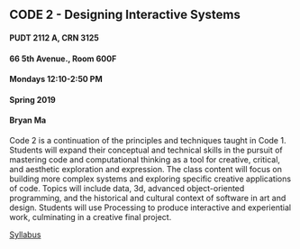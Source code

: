 ## CODE 2 - Designing Interactive Systems

#### PUDT 2112 A, CRN 3125
#### 66 5th Avenue., Room 600F
#### Mondays 12:10-2:50 PM
#### Spring 2019
#### Bryan Ma

Code 2 is a continuation of the principles and techniques taught in Code 1. Students will expand their conceptual and technical skills in the pursuit of mastering code and computational thinking as a tool for creative, critical, and aesthetic exploration and expression. The class content will focus on building more complex systems and exploring specific creative applications of code. Topics will include data, 3d, advanced object-oriented programming, and the historical and cultural context of software in art and design. Students will use Processing to produce interactive and experiential work, culminating in a creative final project.

[Syllabus](https://docs.google.com/document/d/1SFDGy0x-xjnjG8WofHOZ4HY1pVq0Go6n3Zxj3XxMPrs/edit?usp=sharing)
